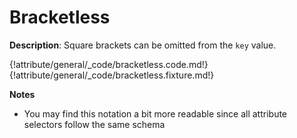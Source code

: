 # Bracketless
<div class="te-verified"></div>

__Description__: Square brackets can be omitted from the `key` value.

{!attribute/general/_code/bracketless.code.md!}
{!attribute/general/_code/bracketless.fixture.md!}

__Notes__

+ You may find this notation a bit more readable since all attribute selectors follow the same schema

<div class="cf"></div>
<div class="end-last"></div>


